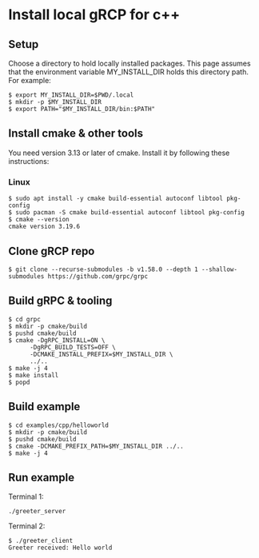 # Install local gRCP for c++

## Setup

Choose a directory to hold locally installed packages. This page assumes that the environment variable MY_INSTALL_DIR holds this directory path. For example:
```
$ export MY_INSTALL_DIR=$PWD/.local
$ mkdir -p $MY_INSTALL_DIR
$ export PATH="$MY_INSTALL_DIR/bin:$PATH"
```
## Install cmake & other tools

You need version 3.13 or later of cmake. Install it by following these instructions:

### Linux
``` 
$ sudo apt install -y cmake build-essential autoconf libtool pkg-config
$ sudo pacman -S cmake build-essential autoconf libtool pkg-config
$ cmake --version
cmake version 3.19.6
```
## Clone gRCP repo
```
$ git clone --recurse-submodules -b v1.58.0 --depth 1 --shallow-submodules https://github.com/grpc/grpc
```
## Build gRPC & tooling 

```
$ cd grpc
$ mkdir -p cmake/build
$ pushd cmake/build
$ cmake -DgRPC_INSTALL=ON \
      -DgRPC_BUILD_TESTS=OFF \
      -DCMAKE_INSTALL_PREFIX=$MY_INSTALL_DIR \
      ../..
$ make -j 4
$ make install
$ popd
```
## Build example 

```
$ cd examples/cpp/helloworld
$ mkdir -p cmake/build
$ pushd cmake/build
$ cmake -DCMAKE_PREFIX_PATH=$MY_INSTALL_DIR ../..
$ make -j 4
```
## Run example

Terminal 1:
```
./greeter_server
```
Terminal 2:
```
$ ./greeter_client
Greeter received: Hello world
```
